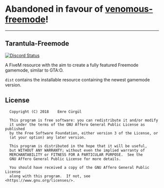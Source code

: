 # **Abandoned in favour of [venomous-freemode](https://github.com/FiveM-Scripts/venomous-freemode)!**

---

## Tarantula-Freemode

<a href="https://discord.gg/jmReBWJ" title="Chat on Discord"><img alt="Discord Status" src="https://discordapp.com/api/guilds/452946935587012658/widget.png"></a>

A FiveM resource with the aim to create a fully featured Freemode gamemode, similar to GTA:O.

`dist` contains the installable resource containing the newest gamemode version.

License
-------

```
  Copyright (C) 2018	Emre Cürgül

  This program is free software: you can redistribute it and/or modify
  it under the terms of the GNU Affero General Public License as published
  by the Free Software Foundation, either version 3 of the License, or
  (at your option) any later version.

  This program is distributed in the hope that it will be useful,
  but WITHOUT ANY WARRANTY; without even the implied warranty of
  MERCHANTABILITY or FITNESS FOR A PARTICULAR PURPOSE.  See the
  GNU Affero General Public License for more details.

  You should have received a copy of the GNU Affero General Public License
  along with this program.  If not, see <https://www.gnu.org/licenses/>.
```
